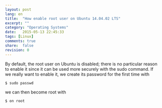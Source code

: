 ```yaml
---
layout: post
lang: en
title:  "How enable root user on Ubuntu 14.04.02 LTS"
excerpt: ""
category: "Operating Systems"
date:   2015-05-13 22:45:33
tags: [Linux]
comments: true
share:  false
revision: 0
---
```


By default, the root user on Ubuntu is disabled; there is no particular reason to enable it since it can be used more securely with the sudo command. If we really want to enable it, we create its password for the first time with

```bash
$ sudo passwd
```

we can then become root with

```bash
$ on root
```
